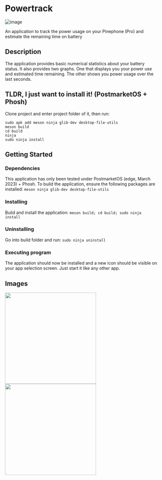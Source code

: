 



# Powertrack

![image](https://user-images.githubusercontent.com/50917034/227714633-4c37c37d-08c9-4cb0-a246-56ffdd1349b2.png)

An application to track the power usage on your Pinephone (Pro) and estimate the remaining time on battery

## Description

The application provides basic numerical statistics about your battery status. It also provides two graphs. One that displays you your power use and estimated time remaining. The other shows you power usage over the last seconds.

## TLDR, I just want to install it! (PostmarketOS + Phosh)
Clone project and enter project folder of it, then run:
```
sudo apk add meson ninja glib-dev desktop-file-utils
meson build
cd build
ninja
sudo ninja install
```

## Getting Started

### Dependencies

This application has only been tested under PostmarketOS (edge, March 2023) + Phosh. To build the application, ensure the following packages are installed:
```meson ninja glib-dev desktop-file-utils```

### Installing

Build and install the application: `meson build; cd build; sudo ninja install`

### Uninstalling

Go into build folder and run: `sudo ninja uninstall`

### Executing program
The application should now be installed and a new icon should be visible on your app selection screen. Just start it like any other app.

## Images

<img src="https://user-images.githubusercontent.com/50917034/227716136-5df947b7-ffa4-4cd6-bf70-2c9946161f6d.png" width="300"> <img src="https://user-images.githubusercontent.com/50917034/227715878-3907352f-b11c-4d8b-ba4b-82ad2c2982f7.png" width="300">


